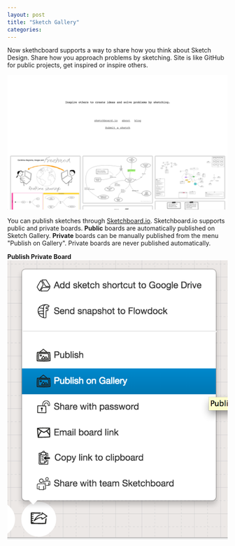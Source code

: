```yaml
---
layout: post
title: "Sketch Gallery"
categories: 
---
```



Now skethcboard supports a way to share how you think about Sketch Design. Share how you approach problems by sketching. Site is like GitHub for public projects, get inspired or inspire others.

![Sketch Gallery](/img/sketch-gallery.png)

You can publish sketches through <a href="https://sketchboard.me" target="_blank">Sketchboard.io</a>. 
Sketchboard.io supports public and private boards. <strong>Public</strong> boards are automatically published on Sketch Gallery. <strong>Private</strong> boards can be manually published from the menu "Publish on Gallery". Private boards are never published automatically.

**Publish Private Board**
![Publish on Gallery](/img/publish-on-gallery.png)
